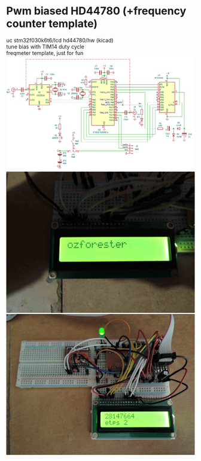 # Pwm biased HD44780 (+frequency counter template)<br>
uc stm32f030k6t6/lcd hd44780/hw (kicad)<br>
tune bias with TIM14 duty cycle<br>
freqmeter template, just for fun<br>
![plot](./schematics.png)
![plot](./breadboard.jpg)
![plot](./2543.png)

